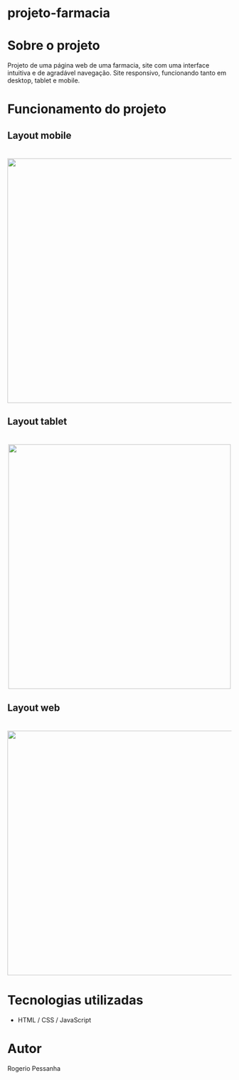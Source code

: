 # projeto-farmacia

# Sobre o projeto

Projeto de uma página web de uma farmacia, site com uma interface intuitiva e de agradável navegação.
Site responsivo, funcionando tanto em desktop, tablet e mobile.

# Funcionamento do projeto


## Layout mobile

<h1 align="center">
  <img  height="550px" src="https://github.com/rogeriopessanha/projeto-farmacia/blob/main/imagens/readme-info/responsivo320px.gif" />
</h1>


## Layout tablet

<h1 align="center">
  <img width="500px" height="550px" src="https://github.com/rogeriopessanha/projeto-farmacia/blob/main/imagens/readme-info/responsivo768px.gif" />
</h1>


## Layout web

<h1 align="center">
  <img width="900px" height="550px" src="https://github.com/rogeriopessanha/projeto-farmacia/blob/main/imagens/readme-info/responsivo1024px.gif" />
</h1>


# Tecnologias utilizadas

- HTML / CSS / JavaScript 

# Autor

Rogerio Pessanha


